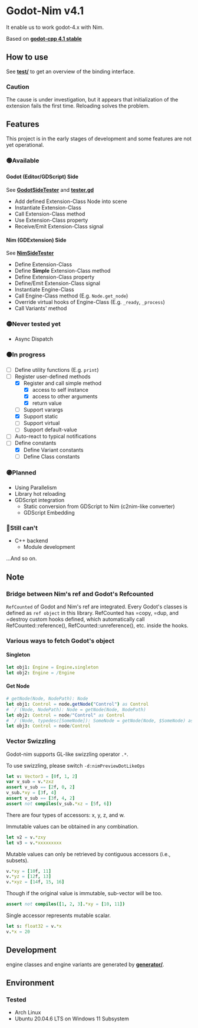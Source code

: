 # Godot-Nim v4.1

It enable us to work godot-4.x with Nim.

Based on **[godot-cpp 4.1 stable](https://github.com/godotengine/godot-cpp/tree/godot-4.1-stable)**

## How to use

See **[test/](https://github.com/panno8M/godot-nim/tree/main/test)** to get an overview of the binding interface.

### Caution

The cause is under investigation, but it appears that initialization of the extension fails the first time. Reloading solves the problem.

## Features

This project is in the early stages of development and some features are not yet operational.

### 🟢Available

#### Godot (Editor/GDScript) Side

See **[GodotSideTester](https://github.com/panno8M/godot-nim/tree/main/test/src/godotSideTester.nim)** and **[tester.gd](https://github.com/panno8M/godot-nim/tree/main/test/tester.gd)**

* Add defined Extension-Class Node into scene
* Instantiate Extension-Class
* Call Extension-Class method
* Use Extension-Class property
* Receive/Emit Extension-Class signal

#### Nim (GDExtension) Side

See **[NimSideTester](https://github.com/panno8M/godot-nim/tree/main/test/src/nimSideTester.nim)**

* Define Extension-Class
* Define **Simple** Extension-Class method
* Define Extension-Class property
* Define/Emit Extension-Class signal
* Instantiate Engine-Class
* Call Engine-Class method (E.g. `Node.get_node`)
* Override virtual hooks of Engine-Class (E.g. `_ready`, `_process`)
* Call Variants' method

### 🟡Never tested yet

* Async Dispatch

### ⚫In progress

* [ ] Define utility functions (E.g. `print`)
* [ ] Register user-defined methods
  * [x] Register and call simple method
    * [x] access to self instance
    * [x] access to other arguments
    * [x] return value
  * [ ] Support varargs
  * [x] Support static
  * [ ] Support virtual
  * [ ] Support default-value
* [ ] Auto-react to typical notifications
* [ ] Define constants
  * [x] Define Variant constants
  * [ ] Define Class constants

### 🟣Planned

* Using Parallelism
* Library hot reloading
* GDScript integration
  * Static conversion from GDScript to Nim (c2nim-like converter)
  * GDScript Embedding

### 🔴Still can't

* C++ backend
  * Module development

...And so on.



## Note

### Bridge between Nim's ref and Godot's Refcounted

`RefCounted` of Godot and Nim's ref are integrated.
Every Godot's classes is defined as `ref object` in this library.
RefCounted has =copy, =dup, and =destroy custom hooks defined, which automatically call RefCounted::reference(), RefCounted::unreference(), etc. inside the hooks.

### Various ways to fetch Godot's object

#### Singleton

```nim
let obj1: Engine = Engine.singleton
let obj2: Engine = /Engine
```

#### Get Node

```nim
# getNode(Node, NodePath): Node
let obj1: Control = node.getNode("Control") as Control
# `/`(Node, NodePath): Node = getNode(Node, NodePath)
let obj2: Control = node/"Control" as Control
# `/`(Node, typedesc[SomeNode]): SomeNode = getNode(Node, $SomeNode) as SomeNode
let obj3: Control = node/Control
```

### Vector Swizzling

Godot-nim supports GL-like swizzling operator `.*`.

To use swizzling, please switch `-d:nimPreviewDotLikeOps`

```nim
let v: Vector3 = [0f, 1, 2]
var v_sub = v.*zxz
assert v_sub == [2f, 0, 2]
v_sub.*xy = [3f, 4]
assert v_sub == [3f, 4, 2]
assert not compiles(v_sub.*xz = [5f, 6])
```

There are four types of accessors: x, y, z, and w.

Immutable values can be obtained in any combination.

```nim
let v2 = v.*zxy
let v3 = v.*xxxxxxxxx
```

Mutable values can only be retrieved by contiguous accessors (i.e., subsets).

```nim
v.*xy = [10f, 11]
v.*yz = [12f, 13]
v.*xyz = [14f, 15, 16]
```

Though if the original value is immutable, sub-vector will be too.

```nim
assert not compiles([1, 2, 3].*xy = [10, 11])
```

Single accessor represents mutable scalar.

```nim
let s: float32 = v.*x
v.*x = 20
```

## Development

engine classes and engine variants are generated by **[generator/](https://github.com/panno8M/godot-nim/tree/main/generator)**.

## Environment

### Tested

* Arch Linux
* Ubuntu 20.04.6 LTS on Windows 11 Subsystem

